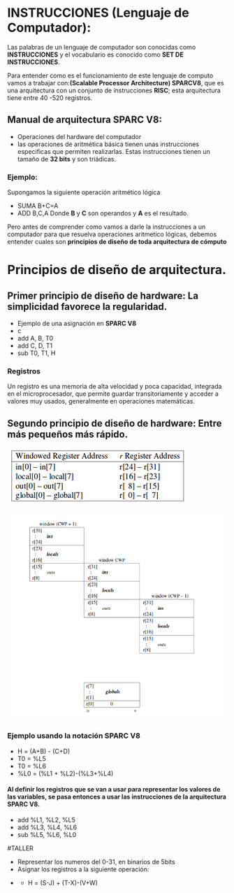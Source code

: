 # INSTRUCCIONES (Lenguaje de Computador):
Las palabras de un lenguaje de computador son conocidas como **INSTRUCCIONES** y el vocabulario es conocido como **SET DE INSTRUCCIONES**.

Para entender como es el funcionamiento de este lenguaje de computo vamos a trabajar con:**(Scalable Processor Architecture) SPARCV8**, que es una arquitectura con un conjunto de instrucciones **RISC**; esta arquitectura tiene entre 40 -520 registros.

## Manual de arquitectura SPARC V8:
* Operaciones del hardware del computador
* las operaciones de aritmética básica tienen unas instrucciones especificas que permiten realizarlas. Estas instrucciones tienen un tamaño de **32 bits** y son triádicas.
### Ejemplo:
Supongamos la siguiente operación aritmético lógica
* SUMA B+C=A
* ADD B,C,A
Donde **B** y **C** son operandos y **A** es el resultado.


Pero antes de comprender como vamos a darle la instrucciones a un computador para que resuelva operaciones aritmetico lógicas, debemos entender cuales son **principios de diseño de toda arquitectura de cómputo**

# Principios de diseño de arquitectura.
## Primer principio de diseño de hardware: La simplicidad favorece la regularidad.
* Ejemplo de una asignación en **SPARC V8**
*  c
*  add A, B, T0  
*  add C, D, T1 
*  sub T0, T1, H 

### Registros
Un registro es una memoria de alta velocidad y poca capacidad, integrada en el microprocesador, que permite guardar transitoriamente y acceder a valores muy usados, generalmente en operaciones matemáticas.
## Segundo principio de diseño de hardware: Entre más pequeños más rápido.

 ![Registros  en SPARC V8](./images/registros.png "Definición de registros de la arquitectura SPARC V8")
 
 ![Registros en Ventanas  en SPARC V8](./images/ventaneo.png "Definición de registros en las ventanas de la arquitectura SPARC V8")
 
 ### Ejemplo usando la notación SPARC V8
 * H = (A+B) - (C+D)
 * T0 = %L5
 * T0 = %L6
 * %L0 = (%L1 + %L2)-(%L3+%L4)
 
 #### Al definir los registros que se van a usar para representar los valores de las variables, se pasa entonces a usar las instrucciones de la arquitectura SPARC V8.
 * add %L1, %L2, %L5
 * add %L3, %L4, %L6
 * sub %L5, %L6, %L0
 
 #TALLER
 * Representar los numeros del 0-31, en binarios de 5bits
 * Asignar los registros a la siguiente operación: 
 + + H = (S-J) + (T-X)-(V+W)
 
 
 
 



